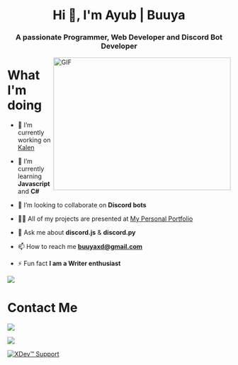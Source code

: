 <h1 align="center">Hi 👋, I'm Ayub | Buuya</h1>
<h3 align="center">A passionate Programmer, Web Developer and Discord Bot Developer</h3>

<img align="right" alt="GIF" src="https://github.com/BuuyaXD/BuuyaXD/blob/main/heckerr.gif" width="400" height="300" />

# What I'm doing

- 🔭 I’m currently working on [Kalen](@xdev-support)

- 🌱 I’m currently learning **Javascript** and **C#**

- 👯 I’m looking to collaborate on **Discord bots**

- 👨‍💻 All of my projects are presented at [My Personal Portfolio](https://buuya.github.io)

- 💬 Ask me about **discord.js** & **discord.py**

- 📫 How to reach me **buuyaxd@gmail.com**

- ⚡ Fun fact **I am a Writer enthusiast**
	
<a href="https://buuya.github.io"><img src="https://forthebadge.com/images/badges/ctrl-c-ctrl-v.svg"/> </a>

# Contact Me
<a href="https://discordapp.com/users/700173927871152131"> ![](https://dcbadge.vercel.app/api/shield/700173927871152131) </a>

<a href="https://twitter.com/DaRealBuuya"> <img src="https://img.shields.io/twitter/follow/DaRealBuuya?logo=twitter&style=for-the-badge"/> </a>
	
<a href="https://discord.gg/nmQqyaDrrU">![XDev™️ Support](https://discordapp.com/api/guilds/966658758690373722/widget.png?style=banner2) </a>	
	
